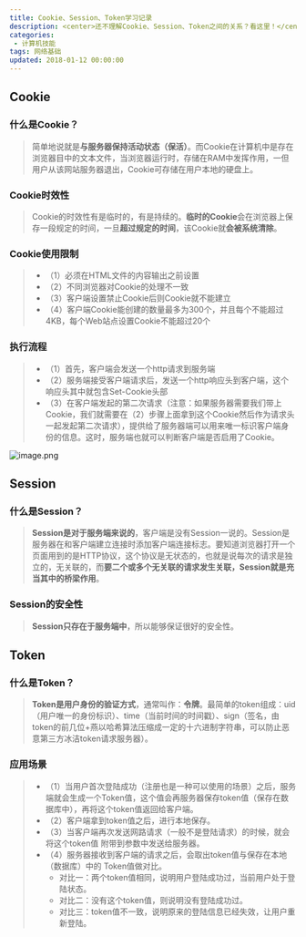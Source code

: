 ```yaml
---
title: Cookie、Session、Token学习记录
description: <center>还不理解Cookie、Session、Token之间的关系？看这里！</center>
categories:
 - 计算机技能
tags: 网络基础
updated: 2018-01-12 00:00:00
---
```


## Cookie

### 什么是Cookie？

> 简单地说就是**与服务器保持活动状态（保活）**。而Cookie在计算机中是存在浏览器目中的文本文件，当浏览器运行时，存储在RAM中发挥作用，一但用户从该网站服务器退出，Cookie可存储在用户本地的硬盘上。

### Cookie时效性

> Cookie的时效性有是临时的，有是持续的。**临时的Cookie**会在浏览器上保存一段规定的时间，一旦**超过规定的时间**，该Cookie就**会被系统清除**。

### Cookie使用限制

> - （1）必须在HTML文件的内容输出之前设置
> - （2）不同浏览器对Cookie的处理不一致
> - （3）客户端设置禁止Cookie后则Cookie就不能建立
> - （4）客户端Cookie能创建的数量最多为300个，并且每个不能超过4KB，每个Web站点设置Cookie不能超过20个

### 执行流程

> - （1）首先，客户端会发送一个http请求到服务端
> - （2）服务端接受客户端请求后，发送一个http响应头到客户端，这个响应头其中就包含Set-Cookie头部
> - （3）在客户端发起的第二次请求（注意：如果服务器需要我们带上Cookie，我们就需要在（2）步骤上面拿到这个Cookie然后作为请求头一起发起第二次请求），提供给了服务器端可以用来唯一标识客户端身份的信息。这时，服务端也就可以判断客户端是否启用了Cookie。

![image.png](https://upload-images.jianshu.io/upload_images/8154981-248b657aa8b18854.png?imageMogr2/auto-orient/strip%7CimageView2/2/w/1240)

## Session

### 什么是Session？

> **Session是对于服务端来说的**，客户端是没有Session一说的。Session是服务器在和客户端建立连接时添加客户端连接标志。要知道浏览器打开一个页面用到的是HTTP协议，这个协议是无状态的，也就是说每次的请求是独立的，无关联的，而**要二个或多个无关联的请求发生关联，Session就是充当其中的桥梁作用**。

### Session的安全性

> **Session只存在于服务端中**，所以能够保证很好的安全性。

## Token

### 什么是Token？

> **Token是用户身份的验证方式**，通常叫作：**令牌**。最简单的token组成：uid（用户唯一的身份标识）、time（当前时间的时间戳）、sign（签名，由token的前几位+燕以哈希算法压缩成一定的十六进制字符串，可以防止恶意第三方冰洁token请求服务器）。

### 应用场景

> - （1）当用户首次登陆成功（注册也是一种可以使用的场景）之后，服务端就会生成一个Token值，这个值会再服务器保存token值（保存在数据库中），再将这个token值返回给客户端。
> - （2）客户端拿到token值之后，进行本地保存。
> - （3）当客户端再次发送网路请求（一般不是登陆请求）的时候，就会将这个token值 附带到参数中发送给服务器。
> - （4）服务器接收到客户端的请求之后，会取出token值与保存在本地（数据库）中的 Token值做对比。
>   - 对比一：两个token值相同，说明用户登陆成功过，当前用户处于登陆状态。
>   - 对比二：没有这个token值，则说明没有登陆成功过。
>   - 对比三：token值不一致，说明原来的登陆信息已经失效，让用户重新登陆。